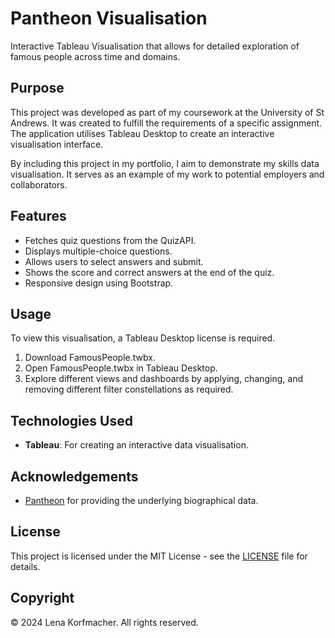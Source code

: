 # Pantheon Visualisation

Interactive Tableau Visualisation that allows for detailed exploration of famous people across time and domains.

## Purpose

This project was developed as part of my coursework at the University of St Andrews. It was created to fulfill the requirements of a specific assignment. The application utilises Tableau Desktop to create an interactive visualisation interface.

By including this project in my portfolio, I aim to demonstrate my skills data visualisation. It serves as an example of my work to potential employers and collaborators.


## Features

- Fetches quiz questions from the QuizAPI.
- Displays multiple-choice questions.
- Allows users to select answers and submit.
- Shows the score and correct answers at the end of the quiz.
- Responsive design using Bootstrap.

## Usage

To view this visualisation, a Tableau Desktop license is required.

1. Download FamousPeople.twbx.
2. Open FamousPeople.twbx in Tableau Desktop.
3. Explore different views and dashboards by applying, changing, and removing different filter constellations as required.

## Technologies Used

- **Tableau**: For creating an interactive data visualisation.

## Acknowledgements

- [Pantheon](https://pantheon.world/data/faq) for providing the underlying biographical data.

## License

This project is licensed under the MIT License - see the [LICENSE](LICENSE) file for details.

## Copyright

© 2024 Lena Korfmacher. All rights reserved.
